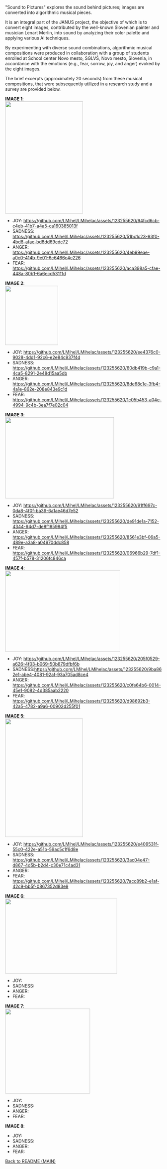 "Sound to Pictures" explores the sound behind pictures; images are converted into algorithmic musical pieces.

It is an integral part of the JANUS project, the objective of which is to convert eight images, contributed by the well-known Slovenian painter and musician Lenart Merlin, into sound by analyzing their color palette and applying various AI techniques.

By experimenting with diverse sound combinations, algorithmic musical compositions were produced in collaboration with a group of students enrolled at School center Novo mesto, SGLVŠ, Novo mesto, Slovenia, in accordance with the emotions (e.g., fear, sorrow, joy, and anger) evoked by the eight images.

The brief excerpts (approximately 20 seconds) from these musical compositions, that were subsequently utilized in a research study and a survey are provided below.


**IMAGE 1**:  
 <img src="https://github.com/LMihel/LMihelac/assets/123255620/2aebb46a-8b19-4b55-ac91-466b2f947e2f" width="250" height="360">
 
- JOY: https://github.com/LMihel/LMihelac/assets/123255620/94fcd6cb-c4eb-41b7-a4a5-ca160385013f
- SADNESS: https://github.com/LMihel/LMihelac/assets/123255620/51bc1c23-93f0-4bd8-afae-bd8dd69cdc72
- ANGER: https://github.com/LMihel/LMihelac/assets/123255620/4eb99eae-a0c0-414b-9e01-6c6466c4c226
- FEAR: https://github.com/LMihel/LMihelac/assets/123255620/aca398a5-cfae-448a-80b1-6a6ecd53111d




**IMAGE 2**:  
<img src="https://github.com/LMihel/LMihelac/assets/123255620/b111d915-26a2-4414-8d81-c1774c01df1b" width="170" height="190">

- JOY: https://github.com/LMihel/LMihelac/assets/123255620/ee4376c0-9028-4dd1-92c6-e2e84c937f4d
- SADNESS: https://github.com/LMihel/LMihelac/assets/123255620/60db419b-c9a1-4ca5-8291-2e48d15aa5db
- ANGER: https://github.com/LMihel/LMihelac/assets/123255620/8de68c1e-3fb4-4a1e-862e-208e843e9c1d
- FEAR: https://github.com/LMihel/LMihelac/assets/123255620/1c05b453-a04e-4994-9c4b-3ea7f7e02c04




**IMAGE 3**:  
<img src="https://github.com/LMihel/LMihelac/assets/123255620/2af6ade4-e9a6-4b2c-921d-fbca54507209" width="350" height="260">

- JOY: https://github.com/LMihel/LMihelac/assets/123255620/91ff697c-0da8-4f0f-ba39-6a1ae46d7e52
- SADNESS: https://github.com/LMihel/LMihelac/assets/123255620/de91de1a-7152-4344-94d7-de8f185984f5
- ANGER: https://github.com/LMihel/LMihelac/assets/123255620/8561e3bf-06a5-489e-a3a8-a04970ddc858
- FEAR: https://github.com/LMihel/LMihelac/assets/123255620/06966b29-7df1-457f-b578-31206fc846ca




**IMAGE 4**:  
<img src="https://github.com/LMihel/LMihelac/assets/123255620/01d431f7-69ae-4fdc-8ace-919a4f18bf14" width="370" height="260">

- JOY: https://github.com/LMihel/LMihelac/assets/123255620/205f0529-a626-4f03-b069-50b879dfbf6b
- SADNESS:https://github.com/LMihel/LMihelac/assets/123255620/9ba862e1-abe4-4081-92af-93a705ad8ce4
- ANGER: https://github.com/LMihel/LMihelac/assets/123255620/c0fe64b6-0014-45e1-9082-4d385aab2220
- FEAR: https://github.com/LMihel/LMihelac/assets/123255620/d98692b3-42a5-4782-a9a6-00902d255f01



  
**IMAGE 5**:  
<img src="https://github.com/LMihel/LMihelac/assets/123255620/3f309967-df68-4986-8858-7c173fff0959" width="250" height="380">

- JOY:  https://github.com/LMihel/LMihelac/assets/123255620/e409531f-55c0-422e-a51b-59ac5c1f6d8e
- SADNESS: https://github.com/LMihel/LMihelac/assets/123255620/3ac04e47-d867-4d5b-b2d4-c30e71c4ad31
- ANGER: 
- FEAR: https://github.com/LMihel/LMihelac/assets/123255620/7acc89b2-e1af-42c9-bb5f-0867352d83e9






**IMAGE 6**:  
<img src="https://github.com/LMihel/LMihelac/assets/123255620/d2c2636d-1ffc-45e2-af91-29208a5eb9c2" width="360" height="240">

- JOY: 
- SADNESS:
- ANGER: 
- FEAR:


**IMAGE 7**:  
<img src="https://github.com/LMihel/LMihelac/assets/123255620/61114ee4-0781-457f-8f77-4fedcfb1af48" width="273" height="272">

- JOY: 
- SADNESS:
- ANGER: 
- FEAR:

  

**IMAGE 8**:  

- JOY: 
- SADNESS:
- ANGER: 
- FEAR: 

[Back to README (MAIN)](https://github.com/LMihel/LMihelac)

